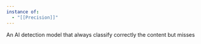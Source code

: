 ```yaml
---
instance of:
  - "[[Precision]]"
---
```

An AI detection model that always classify correctly the content but misses 